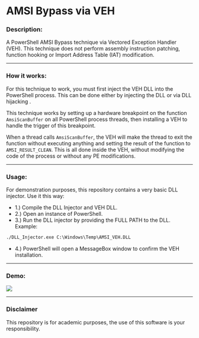 
# AMSI Bypass via VEH
### Description:
A PowerShell AMSI Bypass technique via Vectored Exception Handler (VEH). This technique does not perform assembly instruction patching, function hooking or Import Address Table (IAT) modification.
_______________

### How it works:
For this technique to work, you must first inject the VEH DLL into the PowerShell process. This can be done either by injecting the DLL or via DLL hijacking .

This technique works by setting up a hardware breakpoint on the function `AmsiScanBuffer` on all PowerShell process threads, then installing a VEH to handle the trigger of this breakpoint.

When a thread calls `AmsiScanBuffer`, the VEH will make the thread to exit the function without executing anything and setting the result of the function to `AMSI_RESULT_CLEAN`. This is all done inside the VEH, without modifying the code of the process or without any PE modifications.
_____
### Usage:
 
For demonstration purposes, this repository contains a very basic DLL injector. Use it this way:

* 1.) Compile the DLL Injector and VEH DLL.
* 2.) Open an instance of PowerShell.
* 3.) Run the DLL injector by providing the FULL PATH to the DLL. Example:
```cmd
./DLL_Injector.exe C:\Windows\Temp\AMSI_VEH.DLL
```
* 4.) PowerShell will open a MessageBox window to confirm the VEH installation.
____
### Demo:

![](https://github.com/vxCrypt0r/AMSI_VEH/blob/main/poc.gif)

________

### Disclaimer
This repository is for academic purposes, the use of this software is your responsibility.

